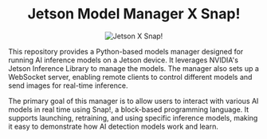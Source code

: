 <h1 align = "center">Jetson Model Manager X Snap! </h1>

<p align="center">
  <img src="https://github.com/user-attachments/assets/0b596f3a-7e8b-4b8c-91e9-ecd45760d9e3" alt="Jetson X Snap!" />
</p>

This repository provides a Python-based models manager designed for running AI inference models on a Jetson device. It leverages NVIDIA's Jetson Inference Library to manage the models. The manager also sets up a WebSocket server, enabling remote clients to control different models and send images for real-time inference.

The primary goal of this manager is to allow users to interact with various AI models in real time using Snap!, a block-based programming language. It supports launching, retraining, and using specific inference models, making it easy to demonstrate how AI detection models work and learn.
